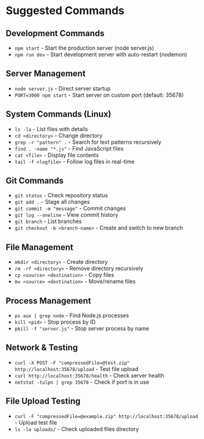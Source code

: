 # Suggested Commands

## Development Commands
- `npm start` - Start the production server (node server.js)
- `npm run dev` - Start development server with auto-restart (nodemon)

## Server Management
- `node server.js` - Direct server startup
- `PORT=3000 npm start` - Start server on custom port (default: 35678)

## System Commands (Linux)
- `ls -la` - List files with details
- `cd <directory>` - Change directory
- `grep -r "pattern" .` - Search for text patterns recursively
- `find . -name "*.js"` - Find JavaScript files
- `cat <file>` - Display file contents
- `tail -f <logfile>` - Follow log files in real-time

## Git Commands
- `git status` - Check repository status
- `git add .` - Stage all changes
- `git commit -m "message"` - Commit changes
- `git log --oneline` - View commit history
- `git branch` - List branches
- `git checkout -b <branch-name>` - Create and switch to new branch

## File Management
- `mkdir <directory>` - Create directory
- `rm -rf <directory>` - Remove directory recursively
- `cp <source> <destination>` - Copy files
- `mv <source> <destination>` - Move/rename files

## Process Management
- `ps aux | grep node` - Find Node.js processes
- `kill <pid>` - Stop process by ID
- `pkill -f "server.js"` - Stop server process by name

## Network & Testing
- `curl -X POST -F "compressedFile=@test.zip" http://localhost:35678/upload` - Test file upload
- `curl http://localhost:35678/health` - Check server health
- `netstat -tulpn | grep 35678` - Check if port is in use

## File Upload Testing
- `curl -F "compressedFile=@example.zip" http://localhost:35678/upload` - Upload test file
- `ls -la uploads/` - Check uploaded files directory